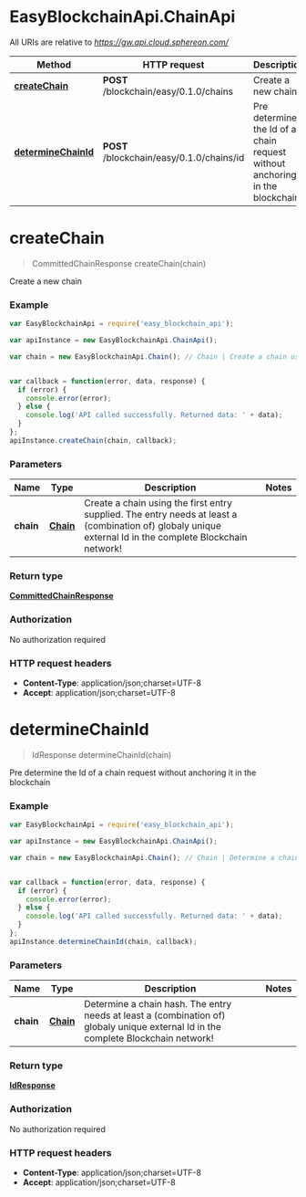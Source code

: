 # EasyBlockchainApi.ChainApi

All URIs are relative to *https://gw.api.cloud.sphereon.com/*

Method | HTTP request | Description
------------- | ------------- | -------------
[**createChain**](ChainApi.md#createChain) | **POST** /blockchain/easy/0.1.0/chains | Create a new chain
[**determineChainId**](ChainApi.md#determineChainId) | **POST** /blockchain/easy/0.1.0/chains/id | Pre determine the Id of a chain request without anchoring it in the blockchain


<a name="createChain"></a>
# **createChain**
> CommittedChainResponse createChain(chain)

Create a new chain

### Example
```javascript
var EasyBlockchainApi = require('easy_blockchain_api');

var apiInstance = new EasyBlockchainApi.ChainApi();

var chain = new EasyBlockchainApi.Chain(); // Chain | Create a chain using the first entry supplied. The entry needs at least a (combination of) globaly unique external Id in the complete Blockchain network!


var callback = function(error, data, response) {
  if (error) {
    console.error(error);
  } else {
    console.log('API called successfully. Returned data: ' + data);
  }
};
apiInstance.createChain(chain, callback);
```

### Parameters

Name | Type | Description  | Notes
------------- | ------------- | ------------- | -------------
 **chain** | [**Chain**](Chain.md)| Create a chain using the first entry supplied. The entry needs at least a (combination of) globaly unique external Id in the complete Blockchain network! | 

### Return type

[**CommittedChainResponse**](CommittedChainResponse.md)

### Authorization

No authorization required

### HTTP request headers

 - **Content-Type**: application/json;charset=UTF-8
 - **Accept**: application/json;charset=UTF-8

<a name="determineChainId"></a>
# **determineChainId**
> IdResponse determineChainId(chain)

Pre determine the Id of a chain request without anchoring it in the blockchain

### Example
```javascript
var EasyBlockchainApi = require('easy_blockchain_api');

var apiInstance = new EasyBlockchainApi.ChainApi();

var chain = new EasyBlockchainApi.Chain(); // Chain | Determine a chain hash. The entry needs at least a (combination of) globaly unique external Id in the complete Blockchain network!


var callback = function(error, data, response) {
  if (error) {
    console.error(error);
  } else {
    console.log('API called successfully. Returned data: ' + data);
  }
};
apiInstance.determineChainId(chain, callback);
```

### Parameters

Name | Type | Description  | Notes
------------- | ------------- | ------------- | -------------
 **chain** | [**Chain**](Chain.md)| Determine a chain hash. The entry needs at least a (combination of) globaly unique external Id in the complete Blockchain network! | 

### Return type

[**IdResponse**](IdResponse.md)

### Authorization

No authorization required

### HTTP request headers

 - **Content-Type**: application/json;charset=UTF-8
 - **Accept**: application/json;charset=UTF-8


